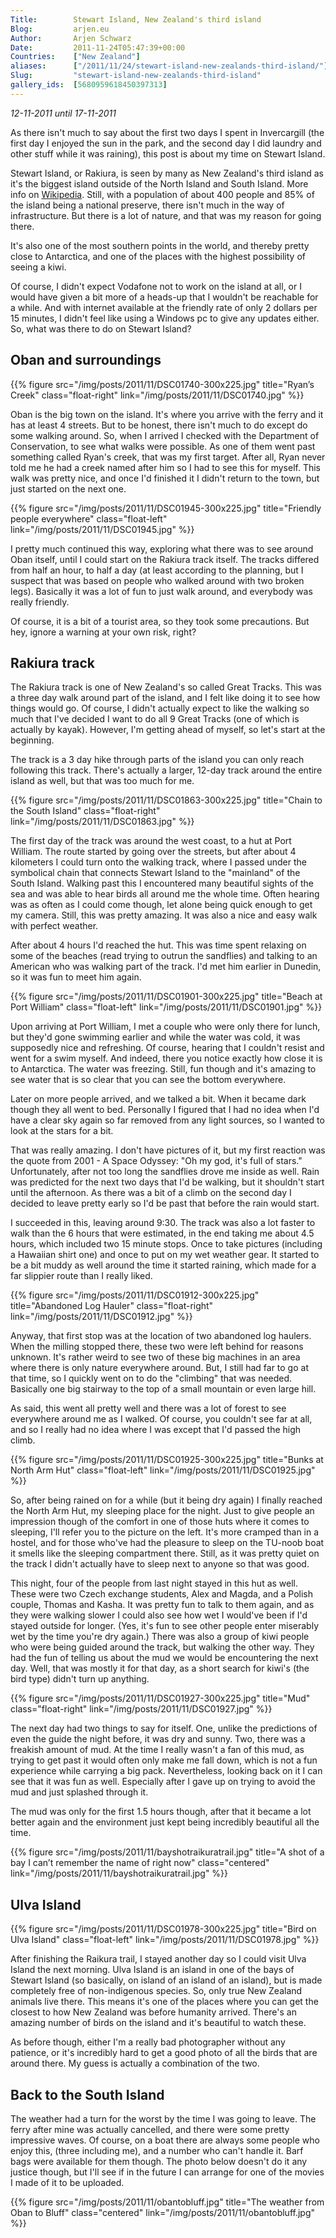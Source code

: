 ```yaml
---
Title:        Stewart Island, New Zealand's third island
Blog:         arjen.eu  
Author:       Arjen Schwarz  
Date:         2011-11-24T05:47:39+00:00
Countries:    ["New Zealand"]
aliases:      ["/2011/11/24/stewart-island-new-zealands-third-island/"]
Slug:         "stewart-island-new-zealands-third-island"
gallery_ids:  [5680959618450397313]
---
```

_12-11-2011 until 17-11-2011_

As there isn't much to say about the first two days I spent in Invercargill (the first day I enjoyed the sun in the park, and the second day I did laundry and other stuff while it was raining), this post is about my time on Stewart Island.

Stewart Island, or Rakiura, is seen by many as New Zealand's third island as it's the biggest island outside of the North Island and South Island. More info on [Wikipedia][1]. Still, with a population of about 400 people and 85% of the island being a national preserve, there isn't much in the way of infrastructure. But there is a lot of nature, and that was my reason for going there.

It's also one of the most southern points in the world, and thereby pretty close to Antarctica, and one of the places with the highest possibility of seeing a kiwi.

Of course, I didn't expect Vodafone not to work on the island at all, or I would have given a bit more of a heads-up that I wouldn't be reachable for a while. And with internet available at the friendly rate of only 2 dollars per 15 minutes, I didn't feel like using a Windows pc to give any updates either.
So, what was there to do on Stewart Island?

## Oban and surroundings

{{% figure src="/img/posts/2011/11/DSC01740-300x225.jpg" title="Ryan’s Creek" class="float-right" link="/img/posts/2011/11/DSC01740.jpg" %}}

Oban is the big town on the island. It's where you arrive with the ferry and it has at least 4 streets. But to be honest, there isn't much to do except do some walking around. So, when I arrived I checked with the Department of Conservation, to see what walks were possible. As one of them went past something called Ryan's creek, that was my first target. After all, Ryan never told me he had a creek named after him so I had to see this for myself. This walk was pretty nice, and once I'd finished it I didn't return to the town, but just started on the next one.

{{% figure src="/img/posts/2011/11/DSC01945-300x225.jpg" title="Friendly people everywhere" class="float-left" link="/img/posts/2011/11/DSC01945.jpg" %}}

I pretty much continued this way, exploring what there was to see around Oban itself, until I could start on the Rakiura track itself. The tracks differed from half an hour, to half a day (at least according to the planning, but I suspect that was based on people who walked around with two broken legs). Basically it was a lot of fun to just walk around, and everybody was really friendly.

Of course, it is a bit of a tourist area, so they took some precautions. But hey, ignore a warning at your own risk, right?

## Rakiura track

The Rakiura track is one of New Zealand's so called Great Tracks. This was a three day walk around part of the island, and I felt like doing it to see how things would go. Of course, I didn't actually expect to like the walking so much that I've decided I want to do all 9 Great Tracks (one of which is actually by kayak). However, I'm getting ahead of myself, so let's start at the beginning.

The track is a 3 day hike through parts of the island you can only reach following this track. There's actually a larger, 12-day track around the entire island as well, but that was too much for me.

{{% figure src="/img/posts/2011/11/DSC01863-300x225.jpg" title="Chain to the South Island" class="float-right" link="/img/posts/2011/11/DSC01863.jpg" %}}

The first day of the track was around the west coast, to a hut at Port William. The route started by going over the streets, but after about 4 kilometers I could turn onto the walking track, where I passed under the symbolical chain that connects Stewart Island to the "mainland" of the South Island. Walking past this I encountered many beautiful sights of the sea and was able to hear birds all around me the whole time. Often hearing was as often as I could come though, let alone being quick enough to get my camera. Still, this was pretty amazing. It was also a nice and easy walk with perfect weather.

After about 4 hours I'd reached the hut. This was time spent relaxing on some of the beaches (read trying to outrun the sandflies) and talking to an American who was walking part of the track. I'd met him earlier in Dunedin, so it was fun to meet him again.

{{% figure src="/img/posts/2011/11/DSC01901-300x225.jpg" title="Beach at Port William" class="float-left" link="/img/posts/2011/11/DSC01901.jpg" %}}

Upon arriving at Port William, I met a couple who were only there for lunch, but they'd gone swimming earlier and while the water was cold, it was supposedly nice and refreshing. Of course, hearing that I couldn't resist and went for a swim myself. And indeed, there you notice exactly how close it is to Antarctica. The water was freezing. Still, fun though and it's amazing to see water that is so clear that you can see the bottom everywhere.

Later on more people arrived, and we talked a bit. When it became dark though they all went to bed. Personally I figured that I had no idea when I'd have a clear sky again so far removed from any light sources, so I wanted to look at the stars for a bit.

That was really amazing. I don't have pictures of it, but my first reaction was the quote from 2001 - A Space Odyssey: "Oh my god, it's full of stars."
Unfortunately, after not too long the sandflies drove me inside as well. Rain was predicted for the next two days that I'd be walking, but it shouldn't start until the afternoon. As there was a bit of a climb on the second day I decided to leave pretty early so I'd be past that before the rain would start.

I succeeded in this, leaving around 9:30. The track was also a lot faster to walk than the 6 hours that were estimated, in the end taking me about 4.5 hours, which included two 15 minute stops. Once to take pictures (including a Hawaiian shirt one) and once to put on my wet weather gear. It started to be a bit muddy as well around the time it started raining, which made for a far slippier route than I really liked.

{{% figure src="/img/posts/2011/11/DSC01912-300x225.jpg" title="Abandoned Log Hauler" class="float-right" link="/img/posts/2011/11/DSC01912.jpg" %}}

Anyway, that first stop was at the location of two abandoned log haulers. When the milling stopped there, these two were left behind for reasons unknown. It's rather weird to see two of these big machines in an area where there is only nature everywhere around. But, I still had far to go at that time, so I quickly went on to do the "climbing" that was needed. Basically one big stairway to the top of a small mountain or even large hill.

As said, this went all pretty well and there was a lot of forest to see everywhere around me as I walked. Of course, you couldn't see far at all, and so I really had no idea where I was except that I'd passed the high climb.

{{% figure src="/img/posts/2011/11/DSC01925-300x225.jpg" title="Bunks at North Arm Hut" class="float-left" link="/img/posts/2011/11/DSC01925.jpg" %}}

So, after being rained on for a while (but it being dry again) I finally reached the North Arm Hut, my sleeping place for the night. Just to give people an impression though of the comfort in one of those huts where it comes to sleeping, I'll refer you to the picture on the left. It's more cramped than in a hostel, and for those who've had the pleasure to sleep on the TU-noob boat it smells like the sleeping compartment there. Still, as it was pretty quiet on the track I didn't actually have to sleep next to anyone so that was good.

This night, four of the people from last night stayed in this hut as well. These were two Czech exchange students, Alex and Magda, and a Polish couple, Thomas and Kasha. It was pretty fun to talk to them again, and as they were walking slower I could also see how wet I would've been if I'd stayed outside for longer. (Yes, it's fun to see other people enter miserably wet by the time you're dry again.) There was also a group of kiwi people who were being guided around the track, but walking the other way. They had the fun of telling us about the mud we would be encountering the next day. Well, that was mostly it for that day, as a short search for kiwi's (the bird type) didn't turn up anything.

{{% figure src="/img/posts/2011/11/DSC01927-300x225.jpg" title="Mud" class="float-right" link="/img/posts/2011/11/DSC01927.jpg" %}}

The next day had two things to say for itself. One, unlike the predictions of even the guide the night before, it was dry and sunny. Two, there was a freakish amount of mud. At the time I really wasn't a fan of this mud, as trying to get past it would often only make me fall down, which is not a fun experience while carrying a big pack. Nevertheless, looking back on it I can see that it was fun as well. Especially after I gave up on trying to avoid the mud and just splashed through it.

The mud was only for the first 1.5 hours though, after that it became a lot better again and the environment just kept being incredibly beautiful all the time.

{{% figure src="/img/posts/2011/11/bayshotraikuratrail.jpg" title="A shot of a bay I can’t remember the name of right now" class="centered" link="/img/posts/2011/11/bayshotraikuratrail.jpg" %}}

## Ulva Island

{{% figure src="/img/posts/2011/11/DSC01978-300x225.jpg" title="Bird on Ulva Island" class="float-left" link="/img/posts/2011/11/DSC01978.jpg" %}}

After finishing the Raikura trail, I stayed another day so I could visit Ulva Island the next morning. Ulva Island is an island in one of the bays of Stewart Island (so basically, on island of an island of an island), but is made completely free of non-indigenous species. So, only true New Zealand animals live there. This means it's one of the places where you can get the closest to how New Zealand was before humanity arrived. There's an amazing number of birds on the island and it's beautiful to watch these.

As before though, either I'm a really bad photographer without any patience, or it's incredibly hard to get a good photo of all the birds that are around there. My guess is actually a combination of the two.

## Back to the South Island

The weather had a turn for the worst by the time I was going to leave. The ferry after mine was actually cancelled, and there were some pretty impressive waves. Of course, on a boat there are always some people who enjoy this, (three including me), and a number who can't handle it. Barf bags were available for them though. The photo below doesn't do it any justice though, but I'll see if in the future I can arrange for one of the movies I made of it to be uploaded.

{{% figure src="/img/posts/2011/11/obantobluff.jpg" title="The weather from Oban to Bluff" class="centered" link="/img/posts/2011/11/obantobluff.jpg" %}}

[1]: http://en.wikipedia.org/wiki/Stewart_Island
